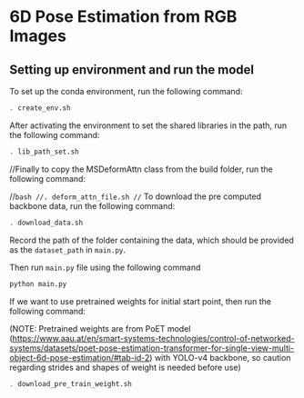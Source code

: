 # 6D Pose Estimation from RGB Images

## Setting up environment and run the model

To set up the conda environment, run the following command:

```bash
. create_env.sh
```
After activating the environment to set the shared libraries in the path, run the following command:

```bash
. lib_path_set.sh
```
//Finally to copy the MSDeformAttn class from the build folder, run the following command:

//```bash
//. deform_attn_file.sh
//```
To download the pre computed backbone data, run the following command:

```bash
. download_data.sh
```
Record the path of the folder containing the data, which should be provided as the ```dataset_path``` in ```main.py```.

Then run ```main.py``` file using the following command

```bash
python main.py
```
If we want to use pretrained weights for initial start point, then run the following command:

(NOTE: Pretrained weights are from PoET model (https://www.aau.at/en/smart-systems-technologies/control-of-networked-systems/datasets/poet-pose-estimation-transformer-for-single-view-multi-object-6d-pose-estimation/#tab-id-2) with YOLO-v4 backbone, so caution regarding strides and shapes of weight is needed before use)

```bash
. download_pre_train_weight.sh
```
